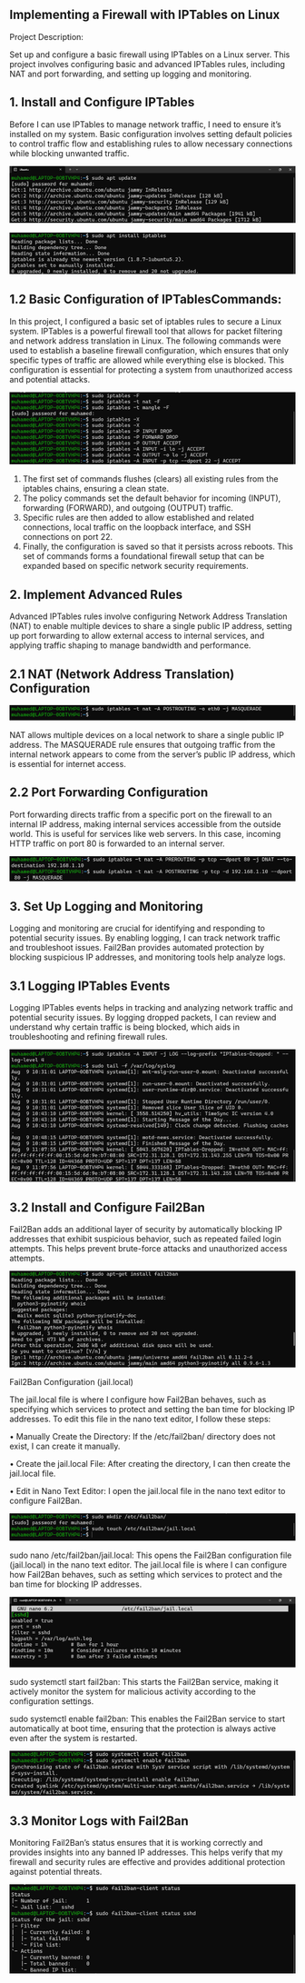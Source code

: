 ## Implementing a Firewall with IPTables on Linux

Project Description:

Set up and configure a basic firewall using IPTables on a Linux server. This project involves configuring basic and advanced IPTables rules, including NAT and port forwarding, and setting up logging and monitoring.

## 1. Install and Configure IPTables
   
Before I can use IPTables to manage network traffic, I need to ensure it’s installed on my system. Basic configuration involves setting default policies to control traffic flow and establishing rules to allow necessary connections while blocking unwanted traffic.

![pic_1](screenshots/Picture1.png)

![pic_2](screenshots/Picture2.png)

## 1.2 Basic Configuration of IPTablesCommands:
In this project, I configured a basic set of iptables rules to secure a Linux system. IPTables is a powerful firewall tool that allows for packet filtering and network address translation in Linux. The following commands were used to establish a baseline firewall configuration, which ensures that only specific types of traffic are allowed while everything else is blocked. This configuration is essential for protecting a system from unauthorized access and potential attacks.

![pic_3](screenshots/Picture3.png)

1.	The first set of commands flushes (clears) all existing rules from the iptables chains, ensuring a clean state.
2.	The policy commands set the default behavior for incoming (INPUT), forwarding (FORWARD), and outgoing (OUTPUT) traffic.
3.	Specific rules are then added to allow established and related connections, local traffic on the loopback interface, and SSH connections on port 22.
4.	Finally, the configuration is saved so that it persists across reboots.
This set of commands forms a foundational firewall setup that can be expanded based on specific network security requirements.

## 2. Implement Advanced Rules
Advanced IPTables rules involve configuring Network Address Translation (NAT) to enable multiple devices to share a single public IP address, setting up port forwarding to allow external access to internal services, and applying traffic shaping to manage bandwidth and performance.

## 2.1 NAT (Network Address Translation) Configuration

![pic_4](screenshots/Picture4.png)

NAT allows multiple devices on a local network to share a single public IP address. The MASQUERADE rule ensures that outgoing traffic from the internal network appears to come from the server’s public IP address, which is essential for internet access.

## 2.2 Port Forwarding Configuration

Port forwarding directs traffic from a specific port on the firewall to an internal IP address, making internal services accessible from the outside world. This is useful for services like web servers. In this case, incoming HTTP traffic on port 80 is forwarded to an internal server.

![pic_5](screenshots/Picture5.png)

## 3. Set Up Logging and Monitoring
Logging and monitoring are crucial for identifying and responding to potential security issues. By enabling logging, I can track network traffic and troubleshoot issues. Fail2Ban provides automated protection by blocking suspicious IP addresses, and monitoring tools help analyze logs.

## 3.1	Logging IPTables Events

Logging IPTables events helps in tracking and analyzing network traffic and potential security issues. By logging dropped packets, I can review and understand why certain traffic is being blocked, which aids in troubleshooting and refining firewall rules.

![pic_6](screenshots/Picture6.png)

## 3.2 Install and Configure Fail2Ban

Fail2Ban adds an additional layer of security by automatically blocking IP addresses that exhibit suspicious behavior, such as repeated failed login attempts. This helps prevent brute-force attacks and unauthorized access attempts.

![pic_7](screenshots/Picture7.png)

Fail2Ban Configuration (jail.local)

The jail.local file is where I configure how Fail2Ban behaves, such as specifying which services to protect and setting the ban time for blocking IP addresses. To edit this file in the nano text editor, I follow these steps:

•	Manually Create the Directory: If the /etc/fail2ban/ directory does not exist, I can create it manually.

•	Create the jail.local File: After creating the directory, I can then create the jail.local file.

•	Edit in Nano Text Editor: I open the jail.local file in the nano text editor to configure Fail2Ban.

![pic_8](screenshots/Picture8.png)

sudo nano /etc/fail2ban/jail.local: This opens the Fail2Ban configuration file (jail.local) in the nano text editor. The jail.local file is where I can configure how Fail2Ban behaves, such as setting which services to protect and the ban time for blocking IP addresses.

![pic_9](screenshots/Picture9.png)

sudo systemctl start fail2ban: This starts the Fail2Ban service, making it actively monitor the system for malicious activity according to the configuration settings.

sudo systemctl enable fail2ban: This enables the Fail2Ban service to start automatically at boot time, ensuring that the protection is always active even after the system is restarted.

![pic_10](screenshots/Picture10.png)

## 3.3 Monitor Logs with Fail2Ban

Monitoring Fail2Ban’s status ensures that it is working correctly and provides insights into any banned IP addresses. This helps verify that my firewall and security rules are effective and provides additional protection against potential threats.

![pic_11](screenshots/Picture11.png)
 




